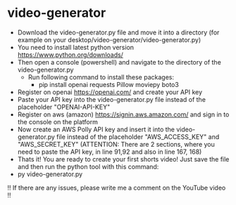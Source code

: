 # video-generator

-  Download the video-generator.py file and move it into a directory (for example on your desktop/video-generator/video-generator.py)
-  You need to install latest python version https://www.python.org/downloads/
-  Then open a console (powershell) and navigate to the directory of the video-generator.py
    - Run following command to install these packages:
      - pip install openai requests Pillow moviepy boto3
-  Register on openai https://openai.com/ and create your API key
-  Paste your API key into the video-generator.py file instead of the placeholder "OPENAI-API-KEY"
-  Register on aws (amazon) https://signin.aws.amazon.com/ and sign in to the console on the platform
-  Now create an AWS Polly API key and insert it into the video-generator.py file instead of the placeholder "AWS_ACCESS_KEY" and "AWS_SECRET_KEY" (ATTENTION: There are 2 sections, where you need to paste the API key, in line 91,92 and also in line 167, 168)
-  Thats it! You are ready to create your first shorts video! Just save the file and then run the python tool with this command:
  - py video-generator.py


!! If there are any issues, please write me a comment on the YouTube video !!
